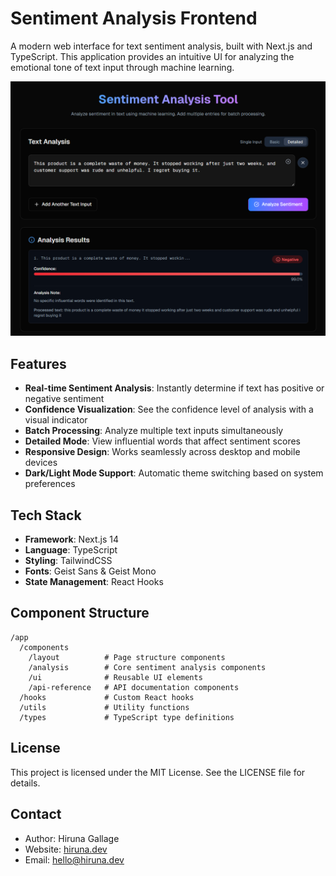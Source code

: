# Sentiment Analysis Frontend

A modern web interface for text sentiment analysis, built with Next.js and TypeScript. This application provides an intuitive UI for analyzing the emotional tone of text input through machine learning.

![Sentiment Analysis Tool Screenshot](screenshots/screenshot_01.png)

## Features

- **Real-time Sentiment Analysis**: Instantly determine if text has positive or negative sentiment
- **Confidence Visualization**: See the confidence level of analysis with a visual indicator
- **Batch Processing**: Analyze multiple text inputs simultaneously
- **Detailed Mode**: View influential words that affect sentiment scores
- **Responsive Design**: Works seamlessly across desktop and mobile devices
- **Dark/Light Mode Support**: Automatic theme switching based on system preferences

## Tech Stack

- **Framework**: Next.js 14
- **Language**: TypeScript
- **Styling**: TailwindCSS
- **Fonts**: Geist Sans & Geist Mono
- **State Management**: React Hooks

## Component Structure

```
/app
  /components
    /layout          # Page structure components
    /analysis        # Core sentiment analysis components
    /ui              # Reusable UI elements
    /api-reference   # API documentation components
  /hooks             # Custom React hooks
  /utils             # Utility functions
  /types             # TypeScript type definitions
```

## License

This project is licensed under the MIT License. See the LICENSE file for details.

## Contact

- Author: Hiruna Gallage
- Website: [hiruna.dev](https://hiruna.dev)
- Email: [hello@hiruna.dev](mailto:hello@hiruna.dev)